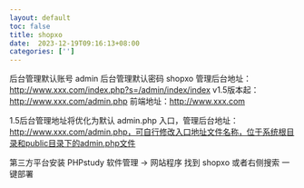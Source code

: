 ```yaml
---
layout: default
toc: false
title: shopxo
date:  2023-12-19T09:16:13+08:00
categories: ['']
---
```



后台管理默认账号 admin
后台管理默认密码 shopxo
管理后台地址： http://www.xxx.com/index.php?s=/admin/index/index    v1.5版本起：http://www.xxx.com/admin.php
前端地址：http://www.xxx.com

1.5后台管理地址将优化为默认 admin.php 入口，管理后台地址： http://www.xxx.com/admin.php，可自行修改入口地址文件名称，位于系统根目录和public目录下的admin.php文件

第三方平台安装  PHPstudy  软件管理 -> 网站程序  找到 shopxo 或者右侧搜索 一键部署


